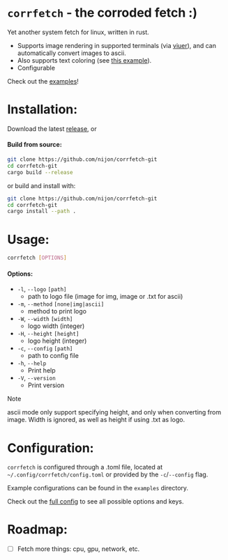# `corrfetch` - the corroded fetch :)

Yet another system fetch for linux, written in rust.

- Supports image rendering in supported terminals (via [viuer](https://crates.io/crates/viuer)), and can automatically convert images to ascii.
- Also supports text coloring (see [this example](https://github.com/nijon4rch/corrfetch/blob/main/examples/full.toml)).
- Configurable

Check out the [examples](https://github.com/nijon4rch/corrfetch/tree/main/examples)!



# Installation:

Download the latest [release](https://github.com/nijon4rch/corrfetch/releases/latest), or

#### Build from source:

```bash
git clone https://github.com/nijon/corrfetch-git
cd corrfetch-git
cargo build --release
```

or build and install with:

```bash
git clone https://github.com/nijon/corrfetch-git
cd corrfetch-git
cargo install --path .
```



# Usage:

```bash
corrfetch [OPTIONS]
```

#### Options:
-  `-l`, `--logo` `[path]`
    - path to logo file (image for img, image or .txt for ascii)
-  `-m`, `--method` `[none|img|ascii]`
    - method to print logo
-  `-W`, `--width` `[width]`
    - logo width (integer)
-  `-H`, `--height` `[height]`
    - logo height (integer)
-  `-c`, `--config` `[path]`
    - path to config file
-  `-h`, `--help`
    - Print help
-  `-V`, `--version`
    - Print version

>[!NOTE]
> ascii mode only support specifying height, and only when converting from image. Width is ignored, as well as height if using .txt as logo.




# Configuration:

`corrfetch` is configured through a .toml file, located at `~/.config/corrfetch/config.toml` or provided by the `-c`/`--config` flag.

Example configurations can be found in the `examples` directory.

Check out the [full config](https://github.com/nijon4rch/corrfetch/blob/main/examples/full.toml) to see all possible options and keys.



# Roadmap:

- [ ] Fetch more things: cpu, gpu, network, etc.
